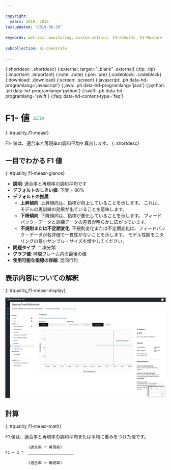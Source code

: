 ```yaml
---

copyright:
  years: 2018, 2019
lastupdated: "2019-06-28"

keywords: metrics, monitoring, custom metrics, thresholds, F1-Measure

subcollection: ai-openscale

---
```


{:shortdesc: .shortdesc}
{:external: target="_blank" .external}
{:tip: .tip}
{:important: .important}
{:note: .note}
{:pre: .pre}
{:codeblock: .codeblock}
{:download: .download}
{:screen: .screen}
{:javascript: .ph data-hd-programlang='javascript'}
{:java: .ph data-hd-programlang='java'}
{:python: .ph data-hd-programlang='python'}
{:swift: .ph data-hd-programlang='swift'}
{:faq: data-hd-content-type='faq'}

# F1- 値 ![ベータ・タグ](images/beta.png)
{: #quality_f1-measr}

F1- 値は、適合率と再現率の調和平均を算出します。
{: shortdesc}

## 一目でわかる F1 値
{: #quality_f1-measr-glance}

- **説明**: 適合率と再現率の調和平均です
- **デフォルトのしきい値**: 下限 = 80%
- **デフォルトの推奨**:
   - **上昇傾向**: 上昇傾向は、指標が向上していることを示します。 これは、モデルの再訓練の効果が出ていることを意味します。
   - **下降傾向**: 下降傾向は、指標が悪化していることを示します。 フィードバック・データと訓練データの差異が明らかに広がっています。
   - **不規則または不定期変化**: 不規則変化または不定期変化は、フィードバック・データが各評価で一貫性がないことを示します。 モデル性能モニタリングの最小サンプル・サイズを増やしてください。
- **問題タイプ**: 二項分類
- **グラフ値**: 時間フレーム内の最後の値
- **使用可能な指標の詳細**: 混同行列

## 表示内容についての解釈
{: #quality_f1-measr-display}

![F1 値グラフが表示されています。](images/quality-f1-meas.png)

## 計算
{: #quality_f1-measr-math}

F1 値は、適合率と再現率の調和平均または平均に重みをつけた値です。

```
          (適合率 * 再現率)
F1 = 2 *  ____________________

          (適合率 + 再現率)
```

